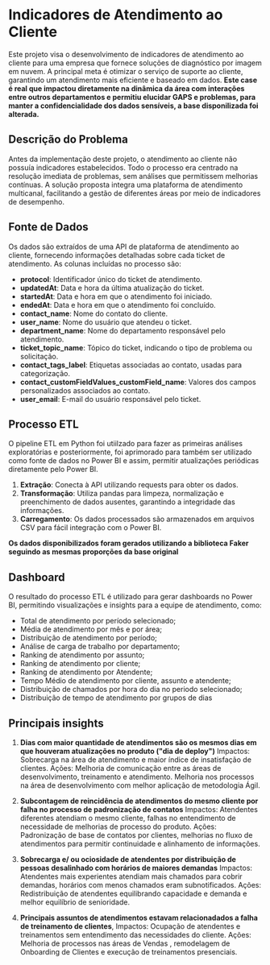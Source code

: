 # Indicadores de Atendimento ao Cliente

Este projeto visa o desenvolvimento de indicadores de atendimento ao cliente para uma empresa que fornece soluções de diagnóstico por imagem em nuvem. 
A principal meta é otimizar o serviço de suporte ao cliente, garantindo um atendimento mais eficiente e baseado em dados.
**Este case é real que impactou diretamente na dinâmica da área com interações entre outros departamentos e permitiu elucidar GAPS e problemas, para manter a confidencialidade dos dados sensíveis, a base disponilizada foi alterada.**

## Descrição do Problema

Antes da implementação deste projeto, o atendimento ao cliente não possuía indicadores estabelecidos. Todo o processo era centrado na resolução imediata de problemas, sem análises que permitissem melhorias contínuas. A solução proposta integra uma plataforma de atendimento multicanal, facilitando a gestão de diferentes áreas por meio de indicadores de desempenho.

## Fonte de Dados

Os dados são extraídos de uma API de plataforma de atendimento ao cliente, fornecendo informações detalhadas sobre cada ticket de atendimento. As colunas incluídas no processo são:

- **protocol**: Identificador único do ticket de atendimento.
- **updatedAt**: Data e hora da última atualização do ticket.
- **startedAt**: Data e hora em que o atendimento foi iniciado.
- **endedAt**: Data e hora em que o atendimento foi concluído.
- **contact_name**: Nome do contato do cliente.
- **user_name**: Nome do usuário que atendeu o ticket.
- **department_name**: Nome do departamento responsável pelo atendimento.
- **ticket_topic_name**: Tópico do ticket, indicando o tipo de problema ou solicitação.
- **contact_tags_label**: Etiquetas associadas ao contato, usadas para categorização.
- **contact_customFieldValues_customField_name**: Valores dos campos personalizados associados ao contato.
- **user_email**: E-mail do usuário responsável pelo ticket.

## Processo ETL

O pipeline ETL em Python foi utiilzado para fazer as primeiras análises exploratórias e posteriormente, foi aprimorado para também ser utilizado como fonte de dados no Power BI e assim, permitir atualizações periódicas diretamente pelo Power BI.

1. **Extração**: Conecta à API utilizando requests para obter os dados.
2. **Transformação**: Utiliza pandas para limpeza, normalização e preenchimento de dados ausentes, garantindo a integridade das informações.
3. **Carregamento**: Os dados processados são armazenados em arquivos CSV para fácil integração com o Power BI.

**Os dados disponibilizados foram gerados utilizando a biblioteca Faker seguindo as mesmas proporções da base original**

## Dashboard

O resultado do processo ETL é utilizado para gerar dashboards no Power BI, permitindo visualizações  e insights  para a equipe de atendimento, como:

- Total de atendimento por período selecionado;
- Média de atendimento por mês e por área;
- Distribuição de atendimento por período;
- Análise de carga de trabalho por departamento;
- Ranking de atendimento por assunto;
- Ranking de atendimento por cliente;
- Ranking de atendimento por Atendente;
- Tempo Médio de atendimento por cliente, assunto e atendente;
- Distribuição de chamados por hora do dia  no periodo selecionado;
- Distribuição de tempo de atendimento por grupos de dias

## Principais insights

1. **Dias com maior quantidade de atendimentos são os mesmos dias em que houveram atualizações no produto ("dia de deploy")**
Impactos: Sobrecarga na área de atendimento e maior índice de insatisfação de clientes.
Ações: Melhoria de comunicação entre as áreas de desenvolvimento, treinamento e atendimento. Melhoria nos processos na área de desenvolvimento com melhor aplicação de metodologia Ágil.

2. **Subcontagem de reincidência de atendimentos do mesmo cliente por falha no processo de padronização de contatos**
Impactos: Atendentes diferentes atendiam o mesmo cliente, falhas no entendimento de necessidade de melhorias de processo do produto.
Ações: Padronização de base de contatos por clientes, melhorias no fluxo de atendimentos para permitir continuidade e alinhamento de informações.

3. **Sobrecarga e/ ou ociosidade de atendentes por distribuição de pessoas desalinhado com horários de maiores demandas** 
Impactos: Atendentes mais experientes atendiam mais chamados para cobrir demandas, horários com menos chamados eram subnotificados.
Ações: Redistribuição de atendentes equilibrando capacidade e demanda e melhor equilíbrio de senioridade.

4.  **Principais assuntos de atendimentos estavam relacionadados a falha de treinamento de clientes**,
Impactos: Ocupação de atendentes e treinamentos sem entendimento das necessidades do cliente.
Ações: Melhoria de processos nas áreas de Vendas , remodelagem de Onboarding de Clientes e execução de treinamentos presenciais.



